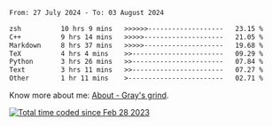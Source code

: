 <!--START_SECTION:waka-->

```txt
From: 27 July 2024 - To: 03 August 2024

zsh          10 hrs 9 mins   >>>>>>-------------------   23.15 %
C++          9 hrs 14 mins   >>>>>--------------------   21.05 %
Markdown     8 hrs 37 mins   >>>>>--------------------   19.68 %
TeX          4 hrs 4 mins    >>-----------------------   09.29 %
Python       3 hrs 26 mins   >>-----------------------   07.84 %
Text         3 hrs 11 mins   >>-----------------------   07.27 %
Other        1 hr 11 mins    >------------------------   02.71 %
```

<!--END_SECTION:waka-->

<!-- [![grayxu's github stats](https://github-readme-stats.vercel.app/api?username=grayxu&count_private=true&show_icons=true)](https://github.com/grayxu) -->

Know more about me: [About - Gray's grind](https://www.grayxu.cn/).
<p align="left">
  <a href="https://wakatime.com/@c69eb31e-43a1-463f-8968-c3449e386f57"><img src="https://wakatime.com/badge/user/c69eb31e-43a1-463f-8968-c3449e386f57.svg" title="Total time coded since Feb 28 2023" /></a>
</p>

